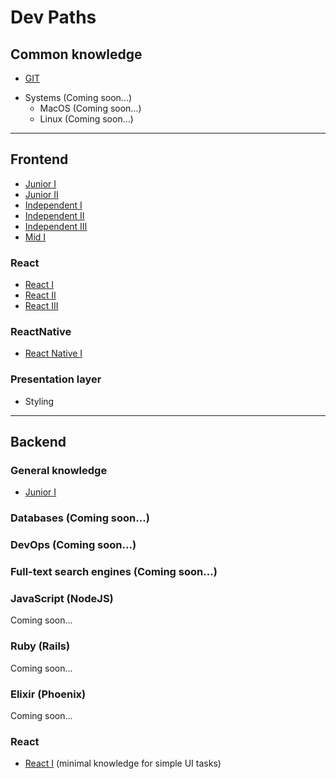 # Dev Paths

## Common knowledge
* [GIT](common/git.md) 
- Systems (Coming soon...)
  - MacOS (Coming soon...)
  - Linux (Coming soon...)
 
---

## Frontend
* [Junior I](frontend_developer/01_junior_I.md)
* [Junior II](frontend_developer/02_junior_II.md)
* [Independent I](frontend_developer/03_independent_I.md)
* [Independent II](frontend_developer/04_independent_II.md)
* [Independent III](frontend_developer/05_independent_III.md)
* [Mid I](frontend_developer/06_mid_I.md)

### React
* [React I](frontend_developer/react/01_level_1.md)
* [React II](frontend_developer/react/02_level_2.md)
* [React III](frontend_developer/react/03_level_3.md)

### ReactNative
* [React Native I](frontend_developer/react-native/01_level_1.md)

### Presentation layer
* Styling

---

## Backend
### General knowledge
- [Junior I](/backend_developer/01_junior_I.md)
### Databases (Coming soon...)
### DevOps (Coming soon...)
### Full-text search engines (Coming soon...)

### JavaScript (NodeJS)
Coming soon...

### Ruby (Rails)
Coming soon...

### Elixir (Phoenix)
Coming soon...

### React
* [React I](backend_developer/frameworks/react.md) (minimal knowledge for simple UI tasks)
